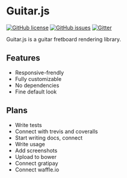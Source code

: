 Guitar.js
=========
[![GitHub license](https://img.shields.io/badge/license-MIT-blue.svg?style=flat-square)](https://github.com/chezstov/guitar.js/blob/master/LICENSE)
[![GitHub issues](https://img.shields.io/github/issues/chezstov/guitar.js.svg?style=flat-square)](https://github.com/chezstov/guitar.js/issues)
[![Gitter](https://img.shields.io/gitter/room/chezstov/guitar.js.svg?style=flat-square)](https://gitter.im/chezstov/guitar.js)

Guitar.js is a guitar fretboard rendering library.

Features
--------
* Responsive-frendly
* Fully customizable
* No dependencies
* Fine default look

Plans
-----
* Write tests
* Connect with trevis and coveralls
* Start writing docs, connect
* Write usage
* Add screenshots
* Upload to bower
* Connect gratipay
* Connect waffle.io
